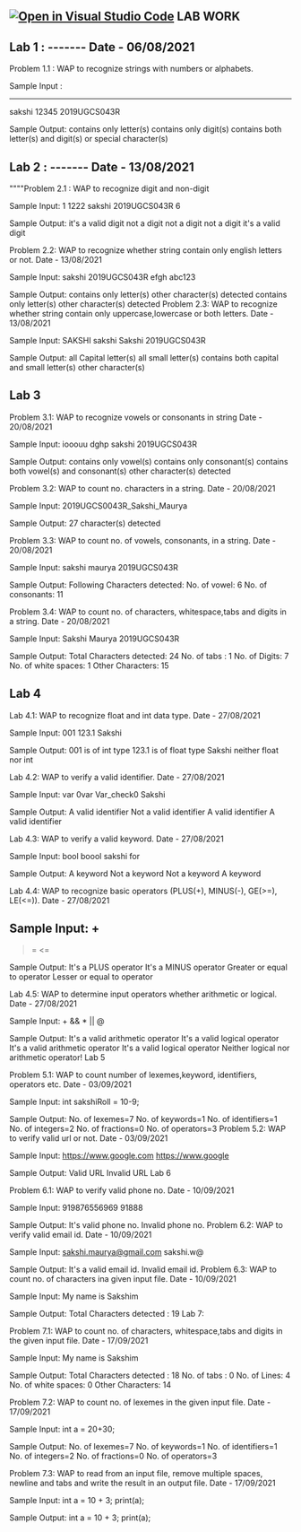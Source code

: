 [![Open in Visual Studio Code](https://classroom.github.com/assets/open-in-vscode-f059dc9a6f8d3a56e377f745f24479a46679e63a5d9fe6f495e02850cd0d8118.svg)](https://classroom.github.com/online_ide?assignment_repo_id=6177941&assignment_repo_type=AssignmentRepo)
LAB WORK
-------------
Lab 1 : -------  Date - 06/08/2021
------------
Problem 1.1 : WAP to recognize strings with numbers or alphabets.                                          

Sample Input :
____________________
sakshi
12345
2019UGCS043R

Sample Output:
contains only letter(s)
contains only digit(s)
contains both letter(s) and digit(s) or special character(s)

Lab 2 : ------- Date - 13/08/2021
-------------
""""Problem 2.1 : WAP to recognize digit and non-digit

Sample Input:
1 1222 sakshi 2019UGCS043R 6

Sample Output: it's a valid digit not a digit not a digit not a digit it's a valid digit


Problem 2.2: WAP to recognize whether string contain only english letters or not.
Date - 13/08/2021

Sample Input:
sakshi 
2019UGCS043R
efgh
abc123

Sample Output:
contains only letter(s)
other character(s) detected
contains only letter(s)
other character(s) detected
Problem 2.3: WAP to recognize whether string contain only uppercase,lowercase or both letters.
Date - 13/08/2021

Sample Input:
SAKSHI
sakshi
Sakshi
2019UGCS043R

Sample Output:
all Capital letter(s)
all small letter(s)
contains both capital and small letter(s)
other character(s)

Lab 3
--------------
Problem 3.1: WAP to recognize vowels or consonants in string
Date - 20/08/2021

Sample Input:
iooouu
dghp
sakshi
2019UGCS043R

Sample Output:
contains only vowel(s)
contains only consonant(s)
contains both vowel(s) and consonant(s)
other character(s) detected

Problem 3.2: WAP to count no. characters in a string.
Date - 20/08/2021

Sample Input:
2019UGCS0043R_Sakshi_Maurya

Sample Output:
27 character(s) detected

Problem 3.3: WAP to count no. of vowels, consonants, in a string.
Date - 20/08/2021

Sample Input:
sakshi maurya 2019UGCS043R

Sample Output:
Following Characters detected:
No. of vowel: 6
No. of consonants: 11


Problem 3.4: WAP to count no. of characters, whitespace,tabs and digits in a string.
Date - 20/08/2021

Sample Input:
Sakshi Maurya    2019UGCS043R

Sample Output:
Total Characters detected: 24
No. of tabs : 1
No. of Digits: 7
No. of white spaces: 1
Other Characters: 15

Lab 4
---------------
Lab 4.1: WAP to recognize float and int data type.
Date - 27/08/2021

Sample Input:
001
123.1
Sakshi

Sample Output:
001 is of int type
123.1 is of float type
Sakshi neither float nor int


Lab 4.2: WAP to verify a valid identifier.
Date - 27/08/2021

Sample Input:
var
0var
Var_check0
Sakshi

Sample Output:
A valid identifier
Not a valid identifier
A valid identifier
A valid identifier


Lab 4.3: WAP to verify a valid keyword.
Date - 27/08/2021

Sample Input:
bool
boool
sakshi
for

Sample Output:
A keyword
Not a keyword
Not a keyword
A keyword


Lab 4.4: WAP to recognize basic operators (PLUS(+), MINUS(-), GE(>=), LE(<=)).
Date - 27/08/2021

Sample Input:
+
-
>=
<=

Sample Output:
It's a PLUS operator
It's a MINUS operator
Greater or equal to operator
Lesser or equal to operator


Lab 4.5: WAP to determine input operators whether arithmetic or logical.
Date - 27/08/2021

Sample Input:
+
&&
*
||
@

Sample Output:
It's a valid arithmetic operator
It's a valid logical operator
It's a valid arithmetic operator
It's a valid logical operator
Neither logical nor arithmetic operator!
Lab 5

Problem 5.1: WAP to count number of lexemes,keyword, identifiers, operators etc.
Date - 03/09/2021

Sample Input:
int sakshiRoll = 10-9;

Sample Output:
No. of lexemes=7
No. of keywords=1
No. of identifiers=1
No. of integers=2
No. of fractions=0
No. of operators=3
Problem 5.2: WAP to verify valid url or not.
Date - 03/09/2021

Sample Input:
https://www.google.com
https://www.google

Sample Output:
Valid URL
Invalid URL
Lab 6

Problem 6.1: WAP to verify valid phone no.
Date - 10/09/2021

Sample Input:
919876556969
91888

Sample Output:
It's valid phone no.
Invalid phone no.
Problem 6.2: WAP to verify valid email id.
Date - 10/09/2021

Sample Input:
sakshi.maurya@gmail.com
sakshi.w@

Sample Output:
It's a valid email id.
Invalid email id.
Problem 6.3: WAP to count no. of characters ina given input file.
Date - 10/09/2021

Sample Input:
My
name
is
Sakshim

Sample Output:
Total Characters detected : 19
Lab 7:

Problem 7.1: WAP to count no. of characters, whitespace,tabs and digits in the given input file. Date - 17/09/2021

Sample Input:
My
name
is
Sakshim

Sample Output:
Total Characters detected : 18
No. of tabs : 0
No. of Lines: 4
No. of white spaces: 0
Other Characters: 14


Problem 7.2: WAP to count no. of lexemes in the given input file. Date - 17/09/2021

Sample Input:
int a = 20+30;

Sample Output:
No. of lexemes=7
No. of keywords=1
No. of identifiers=1
No. of integers=2
No. of fractions=0
No. of operators=3


Problem 7.3: WAP to read from an input file, remove multiple spaces, newline and tabs and write the result in an output file. Date - 17/09/2021

Sample Input:
int a =   10 + 3;
print(a);

Sample Output:
int a = 10 + 3;
print(a);
